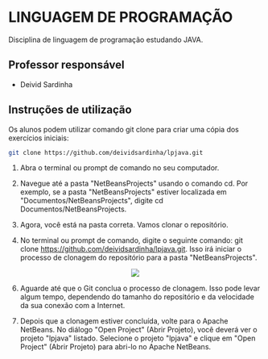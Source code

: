 # LINGUAGEM DE PROGRAMAÇÃO
Disciplina de linguagem de programação estudando JAVA.

## Professor responsável

* Deivid Sardinha

## Instruções de utilização

Os alunos podem utilizar comando git clone para criar uma cópia dos exercícios iniciais:

```sh
git clone https://github.com/deividsardinha/lpjava.git
```
1. Abra o terminal ou prompt de comando no seu computador.

2. Navegue até a pasta "NetBeansProjects" usando o comando cd. Por exemplo, se a pasta "NetBeansProjects" estiver localizada em "Documentos/NetBeansProjects", digite cd Documentos/NetBeansProjects.

3. Agora, você está na pasta correta. Vamos clonar o repositório.
   
4. No terminal ou prompt de comando, digite o seguinte comando: git clone https://github.com/deividsardinha/lpjava.git. Isso irá iniciar o processo de clonagem do repositório para a pasta "NetBeansProjects".
<div align="center">
   <img src="https://github.com/deividsardinha/lpjava/assets/8556322/c3575863-08be-49f3-88d1-238869fb2e6b">
</div>

6. Aguarde até que o Git conclua o processo de clonagem. Isso pode levar algum tempo, dependendo do tamanho do repositório e da velocidade da sua conexão com a Internet.

7. Depois que a clonagem estiver concluída, volte para o Apache NetBeans. No diálogo "Open Project" (Abrir Projeto), você deverá ver o projeto "lpjava" listado.
Selecione o projeto "lpjava" e clique em "Open Project" (Abrir Projeto) para abri-lo no Apache NetBeans.
